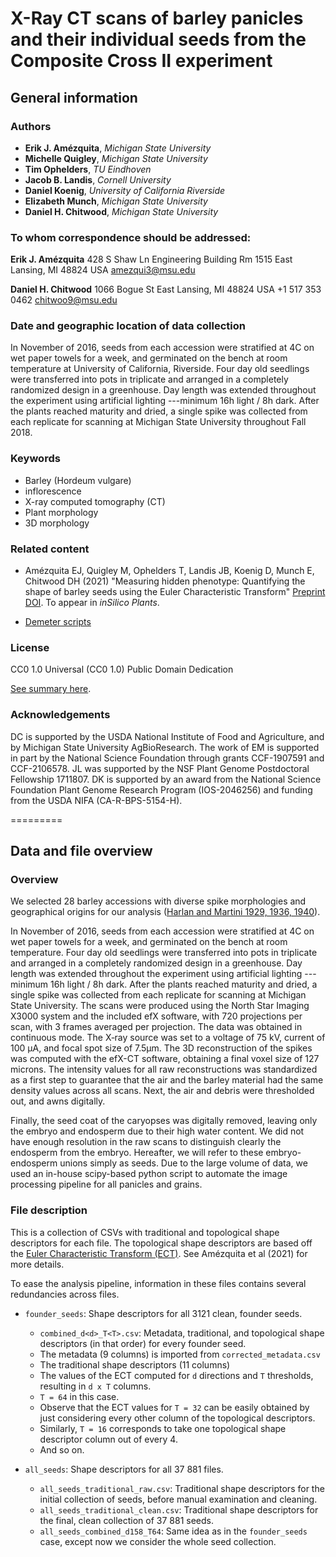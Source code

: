 # X-Ray CT scans of barley panicles and their individual seeds from the Composite Cross II experiment

## General information

### Authors

- **Erik J. Amézquita**, _Michigan State University_
- **Michelle Quigley**, _Michigan State University_
- **Tim Ophelders**, _TU Eindhoven_
- **Jacob B. Landis**, _Cornell University_
- **Daniel Koenig**, _University of California Riverside_
- **Elizabeth Munch**, _Michigan State University_
- **Daniel H. Chitwood**, _Michigan State University_

### To whom correspondence should be addressed:

**Erik J. Amézquita**
428 S Shaw Ln
Engineering Building Rm 1515
East Lansing, MI 48824
USA
amezqui3@msu.edu

**Daniel H. Chitwood**
1066 Bogue St
East Lansing, MI 48824
USA
+1 517 353 0462
chitwoo9@msu.edu

### Date and geographic location of data collection

In November of 2016, seeds from each accession were stratified at 4C on wet paper towels for a week, and germinated on the bench at room temperature at University of California, Riverside. Four day old seedlings were transferred into pots in triplicate and arranged in a completely randomized design in a greenhouse. Day length was extended throughout the experiment using artificial lighting ---minimum 16h light / 8h dark. After the plants reached maturity and dried, a single spike was collected from each replicate for scanning at Michigan State University throughout Fall 2018.

### Keywords

- Barley (Hordeum vulgare)
- inflorescence
- X-ray computed tomography (CT)
- Plant morphology
- 3D morphology

### Related content

- Amézquita EJ, Quigley M, Ophelders T, Landis JB, Koenig D, Munch E, Chitwood DH (2021) "Measuring hidden phenotype: Quantifying the shape of barley seeds using the Euler Characteristic Transform" [Preprint DOI](https://doi.org/10.1101/2021.03.27.437348). To appear in _inSilico Plants_.

- [Demeter scripts](https://github.com/amezqui3/demeter)

### License

CC0 1.0 Universal (CC0 1.0)
Public Domain Dedication 

[See summary here](https://creativecommons.org/publicdomain/zero/1.0/).

### Acknowledgements

DC is supported by the USDA National Institute of Food and Agriculture, and by Michigan State University AgBioResearch. The work of EM is supported in part by the National Science Foundation through grants CCF-1907591 and CCF-2106578. JL was supported by the NSF Plant Genome Postdoctoral Fellowship 1711807. DK is supported by an award from the National Science Foundation Plant Genome Research Program (IOS-2046256) and funding from the USDA NIFA (CA-R-BPS-5154-H).

=========

## Data and file overview

### Overview

We selected 28 barley accessions with diverse spike morphologies and geographical origins for our analysis ([Harlan and Martini 1929, 1936, 1940](https://doi.org/10.2134/agronj1929.00021962002100040014x)). 

In November of 2016, seeds from each accession were stratified at 4C on wet paper towels for a week, and germinated on the bench at room temperature. Four day old seedlings were transferred into pots in triplicate and arranged in a completely randomized design in a greenhouse. Day length was extended throughout the experiment using artificial lighting ---minimum 16h light / 8h dark. After the plants reached maturity and dried, a single spike was collected from each replicate for scanning at Michigan State University. The scans were produced using the North Star Imaging X3000 system and the included efX software, with 720 projections per scan, with 3 frames averaged per projection. The data was obtained in continuous mode. The X‐ray source was set to a voltage of 75 kV, current of 100 &mu;A, and focal spot size of 7.5&mu;m. The 3D reconstruction of the spikes was computed with the efX-CT software, obtaining a final voxel size of 127 microns. The intensity values for all raw reconstructions was standardized as a first step to guarantee that the air and the barley material had the same density values across all scans. Next, the air and debris were thresholded out, and awns digitally. 

Finally, the seed coat of the caryopses was digitally removed, leaving only the embryo and endosperm due to their high water content. We did not have enough resolution in the raw scans to distinguish clearly the endosperm from the embryo. Hereafter, we will refer to these embryo-endosperm unions simply as seeds. Due to the large volume of data, we used an in-house scipy-based python script to automate the image processing pipeline for all panicles and grains.

### File description

This is a collection of CSVs with traditional and topological shape descriptors for each file. The topological shape descriptors are based off the [Euler Characteristic Transform (ECT)](http://dx.doi.org/10.1093/imaiai/iau011). See Amézquita et al (2021) for more details. 

To ease the analysis pipeline, information in these files contains several redundancies across files.

- `founder_seeds`: Shape descriptors for all 3121 clean, founder seeds.
   - `combined_d<d>_T<T>.csv`: Metadata, traditional, and topological shape descriptors (in that order) for every founder seed.
   - The metadata (9 columns) is imported from `corrected_metadata.csv`
   - The traditional shape descriptors (11 columns)
   - The values of the ECT computed for `d` directions and `T` thresholds, resulting in `d x T` columns.
   - `T = 64` in this case.
   - Observe that the ECT values for `T = 32` can be easily obtained by just considering every other column of the topological descriptors.
   - Similarly, `T = 16` corresponds to take one topological shape descriptor column out of every 4.
   - And so on.

- `all_seeds`: Shape descriptors for all 37 881 files.
    - `all_seeds_traditional_raw.csv`: Traditional shape descriptors for the initial collection of seeds, before manual examination and cleaning.
    - `all_seeds_traditional_clean.csv`: Traditional shape descriptors for the final, clean collection of 37 881 seeds.
    - `all_seeds_combined_d158_T64`: Same idea as in the `founder_seeds` case, except now we consider the whole seed collection.
